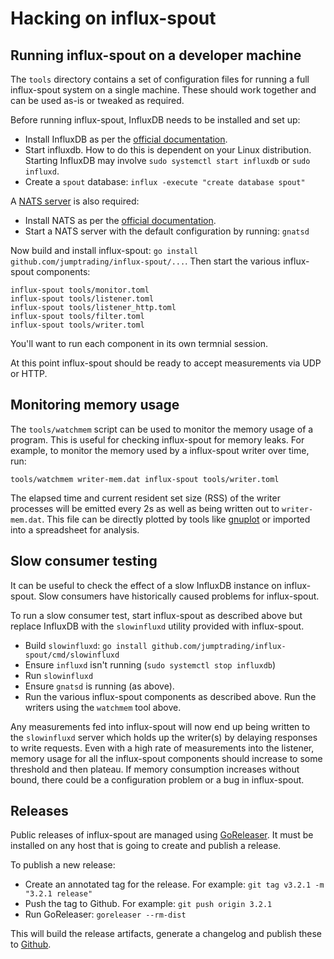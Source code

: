 # Hacking on influx-spout

## Running influx-spout on a developer machine

The `tools` directory contains a set of configuration files for
running a full influx-spout system on a single machine. These should
work together and can be used as-is or tweaked as required.

Before running influx-spout, InfluxDB needs to be installed and set up:

* Install InfluxDB as per the [official documentation](https://docs.influxdata.com/influxdb/latest/introduction/installation).
* Start influxdb. How to do this is dependent on your Linux
  distribution. Starting InfluxDB may involve `sudo systemctl start
  influxdb` or `sudo influxd`.
* Create a `spout` database: `influx -execute "create database spout"`

A [NATS server](https://nats.io/) is also required:

* Install NATS as per the [official documentation](https://nats.io/documentation/tutorials/gnatsd-install/).
* Start a NATS server with the default configuration by running: `gnatsd`

Now build and install influx-spout: `go install
github.com/jumptrading/influx-spout/...`. Then start the various
influx-spout components:

```
influx-spout tools/monitor.toml
influx-spout tools/listener.toml
influx-spout tools/listener_http.toml
influx-spout tools/filter.toml
influx-spout tools/writer.toml
```

You'll want to run each component in its own termnial session.

At this point influx-spout should be ready to accept measurements via
UDP or HTTP.

## Monitoring memory usage

The `tools/watchmem` script can be used to monitor the memory usage of
a program. This is useful for checking influx-spout for memory
leaks. For example, to monitor the memory used by a influx-spout
writer over time, run:

```
tools/watchmem writer-mem.dat influx-spout tools/writer.toml
```

The elapsed time and current resident set size (RSS) of the writer
processes will be emitted every 2s as well as being written out to
`writer-mem.dat`. This file can be directly plotted by tools like
[gnuplot](http://gnuplot.info/) or imported into a spreadsheet for
analysis.

## Slow consumer testing

It can be useful to check the effect of a slow InfluxDB instance on
influx-spout. Slow consumers have historically caused problems for
influx-spout.

To run a slow consumer test, start influx-spout as described above but
replace InfluxDB with the `slowinfluxd` utility provided with
influx-spout.

* Build `slowinfluxd`: `go install github.com/jumptrading/influx-spout/cmd/slowinfluxd`
* Ensure `influxd` isn't running (`sudo systemctl stop influxdb`)
* Run `slowinfluxd`
* Ensure `gnatsd` is running (as above).
* Run the various influx-spout components as described above. Run the
  writers using the `watchmem` tool above.

Any measurements fed into influx-spout will now end up being written
to the `slowinfluxd` server which holds up the writer(s) by delaying
responses to write requests. Even with a high rate of measurements
into the listener, memory usage for all the influx-spout components
should increase to some threshold and then plateau. If memory
consumption increases without bound, there could be a configuration
problem or a bug in influx-spout.

## Releases

Public releases of influx-spout are managed using
[GoReleaser](https://goreleaser.com/). It must be installed on any
host that is going to create and publish a release.

To publish a new release:

* Create an annotated tag for the release. For example: `git tag v3.2.1 -m "3.2.1 release"`
* Push the tag to Github. For example: `git push origin 3.2.1`
* Run GoReleaser: `goreleaser --rm-dist`

This will build the release artifacts, generate a changelog and
publish these to [Github](https://github.com/jumptrading/influx-spout/releases).
